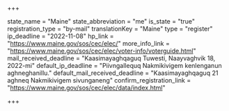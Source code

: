 +++

state_name = "Maine"
state_abbreviation = "me"
is_state = "true"
registration_type = "by-mail"
translationKey = "Maine"
type = "register"
ip_deadline = "2022-11-08"
hp_link = "https://www.maine.gov/sos/cec/elec/"
more_info_link = "https://www.maine.gov/sos/cec/elec/voter-info/voterguide.html"
mail_received_deadline = "Kaasimayaghqaguq Tuwesti, Naayvaghvik 18, 2022-mi"
default_ip_deadline = "Piivngallequq Nakmikivigem kenlenganun aghneghanillu."
default_mail_received_deadline = "Kaasimayaghqaguq 21 aghneq Nakmikivigem sivunganeng"
confirm_registration_link = "https://www.maine.gov/sos/cec/elec/data/index.html"

+++